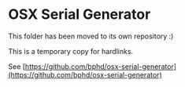 # OSX Serial Generator

This folder has been moved to its own repository :)

This is a temporary copy for hardlinks.

See [https://github.com/bphd/osx-serial-generator](https://github.com/bphd/osx-serial-generator)